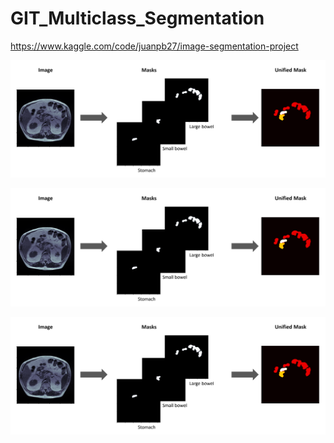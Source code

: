 # GIT_Multiclass_Segmentation

https://www.kaggle.com/code/juanpb27/image-segmentation-project

![Unified Mask](./images/Unified_Mask.png)

![Unified Mask](./images/Unified_Mask.png)

![Unified Mask](./images/Unified_Mask.png)
